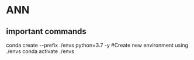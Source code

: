 # ANN


## important commands 

conda create --prefix ./envs python=3.7 -y    #Create new environment using ./envs 
conda activate ./envs
